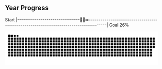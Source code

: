 ## Year Progress
Start |--------------------------------🚴‍♂️➡---------------------------------------------------------------------------------------| Goal 26%

![github-contribution-grid-snake](https://raw.githubusercontent.com/takumi12311123/takumi12311123/master/img/snake.svg) 
